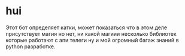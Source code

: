 # hui
Этот бот определяет катки, может показаться что в этом деле присутствует магия но нет, ни какой магиии несколько библиотек которые работают с апи телеги ну и мой огромный багаж знаний в python разработке. 
